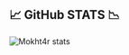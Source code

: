 ## 📈 GitHub STATS 📉

![Mokht4r stats](https://github-readme-stats.vercel.app/api?username=Mokht4r&count_private=true&theme=radical)
